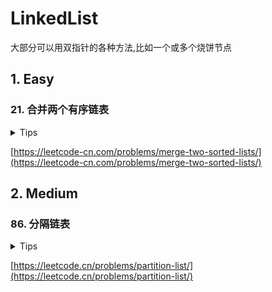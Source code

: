 # LinkedList

大部分可以用双指针的各种方法,比如一个或多个烧饼节点

## 1. Easy

### 21. 合并两个有序链表

<details>
<summary>Tips</summary>

1. 一个烧饼节点
2. 注意最后可能有没合并完的

</details>

[https://leetcode-cn.com/problems/merge-two-sorted-lists/](https://leetcode-cn.com/problems/merge-two-sorted-lists/)

## 2. Medium

### 86. 分隔链表

<details>
<summary>Tips</summary>

1. 2个烧饼节点
2. 一个小的,一个大的

</details>

[https://leetcode.cn/problems/partition-list/](https://leetcode.cn/problems/partition-list/)